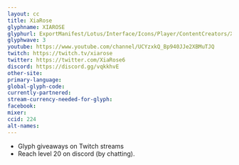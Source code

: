 ```yaml
---
layout: cc
title: XiaRose
glyphname: XIAROSE
glyphurl: ExportManifest/Lotus/Interface/Icons/Player/ContentCreators/XiaRose.png
glyphwave: 3
youtube: https://www.youtube.com/channel/UCYzxkQ_Bp940JJe2XBMuTJQ
twitch: https://twitch.tv/xiarose
twitter: https://twitter.com/XiaRose6
discord: https://discord.gg/vqkkhvE
other-site:
primary-language:
global-glyph-code:
currently-partnered:
stream-currency-needed-for-glyph:
facebook:
mixer:
ccid: 224
alt-names:
---
```

* Glyph giveaways on Twitch streams
* Reach level 20 on discord (by chatting).
